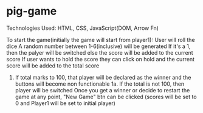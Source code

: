 # pig-game
Technologies Used: HTML, CSS, JavaScript(DOM, Arrow Fn)

To start the game(initially the game will start from player1):
User will roll the dice
A random number between 1-6(inclusive) will be generated
If it's a 1, then the palyer will be switched else the score will be added to the current score
If user wants to hold the score they can click on hold and the current score will be added to the total score
1. If total marks to 100, that player will be declared as the winner and the buttons will become non functionable 
1a. If the total is not 100, then player will be switched
Once you get a winner or decide to restart the game at any point, "New Game" btn can be clicked (scores will be set to 0 and Player1 will be set to initial player)
